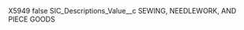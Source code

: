<?xml version="1.0" encoding="UTF-8"?>
<CustomMetadata xmlns="http://soap.sforce.com/2006/04/metadata" xmlns:xsi="http://www.w3.org/2001/XMLSchema-instance" xmlns:xsd="http://www.w3.org/2001/XMLSchema">
    <label>X5949</label>
    <protected>false</protected>
    <values>
        <field>SIC_Descriptions_Value__c</field>
        <value xsi:type="xsd:string">SEWING, NEEDLEWORK, AND PIECE GOODS</value>
    </values>
</CustomMetadata>
